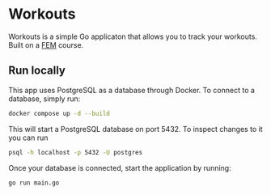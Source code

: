 # Workouts

Workouts is a simple Go applicaton that allows you to track your workouts.
Built on a [FEM](https://frontendmasters.com/courses/complete-go) course.

## Run locally

This app uses PostgreSQL as a database through Docker. To connect to a
database, simply run:

```bash
docker compose up -d --build
```

This will start a PostgreSQL database on port 5432. To inspect changes to it
you can run

```bash
psql -h localhost -p 5432 -U postgres
```

Once your database is connected, start the application by running:

```bash
go run main.go
```
